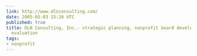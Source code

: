 ```yaml
---
link: http://www.dlnconsulting.com/
date: 2005-05-03 15:26 UTC
published: true
title: DLN Consulting, Inc.- strategic planning, nonprofit board development, grant
  evaluation
tags:
- nonprofit
---
```



